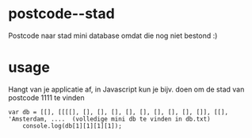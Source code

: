 # postcode--stad
Postcode naar stad mini database omdat die nog niet bestond :)

# usage
Hangt van je applicatie af, in Javascript kun je bijv. doen om de stad van postcode 1111 te vinden
``` 
var db = [[], [[[[], [], [], [], [], [], [], [], [], []], [[], 'Amsterdam, ....  (volledige mini db te vinden in db.txt)
    console.log(db[1][1][1][1]);
```
